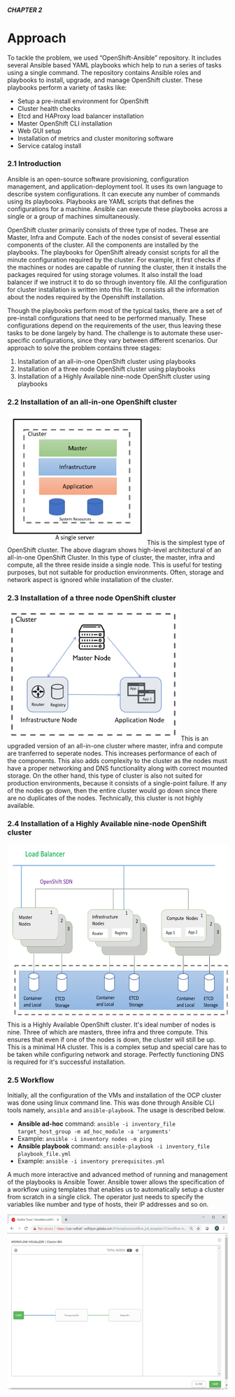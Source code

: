 ##### CHAPTER 2
# Approach


To tackle the problem, we used “OpenShift-Ansible” repository. It includes several Ansible based YAML playbooks which help to run a series of tasks using a single command. The repository contains Ansible roles and playbooks to install, upgrade, and manage OpenShift cluster. 
These playbooks perform a variety of tasks like:
-	Setup a pre-install environment for OpenShift
-	Cluster health checks
-	Etcd and HAProxy load balancer installation
-	Master OpenShift CLI installation
-	Web GUI setup
-	Installation of metrics and cluster monitoring software
-	Service catalog install

### 2.1 Introduction
Ansible is an open-source software provisioning, configuration management, and application-deployment tool. It uses its own language to describe system configurations. It can execute any number of commands using its playbooks. Playbooks are YAML scripts that defines the configurations for a machine. Ansible can execute these playbooks across a single or a group of machines simultaneously.

OpenShift cluster primarily consists of three type of nodes. These are Master, Infra and Compute. Each of the nodes consist of several essential components of the cluster. All the components are installed by the playbooks. The playbooks for OpenShift already consist scripts for all the minute configuration required by the cluster. For example, it first checks if the machines or nodes are capable of running the cluster, then it installs the packages required for using storage volumes. It also install the load balancer if we instruct it to do so through inventory file. All the configuration for cluster installation is written into this file. It consists all the information about the nodes required by the Openshift installation.

Though the playbooks perform most of the typical tasks, there are a set of pre-install configurations that need to be performed manually. These configurations depend on the requirements of the user, thus leaving these tasks to be done largely by hand. The challenge is to automate these user-specific configurations, since they vary between different scenarios. Our approach to solve the problem contains three stages:
1.	Installation of an all-in-one OpenShift cluster using playbooks
2.	Installation of a three node OpenShift cluster using playbooks
3.	Installation of a Highly Available nine-node OpenShift cluster using playbooks


### 2.2 Installation of an all-in-one OpenShift cluster
<img height=300px src="./images/oc-allinone.png">
This is the simplest type of OpenShift cluster. The above diagram shows high-level architectural of an all-in-one OpenShift Cluster. In this type of cluster, the master, infra and compute, all the three reside inside a single node. This is useful for testing purposes, but not suitable for production environments. Often, storage and network aspect is ignored while installation of the cluster.

### 2.3 Installation of a three node OpenShift cluster
<img height=300px src="./images/oc-three.png">
This is an upgraded version of an all-in-one cluster where master, infra and compute are tranferred to seperate nodes. This increases performance of each of the components. This also adds complexity to the cluster as the nodes must have a proper networking and DNS functionality along with correct mounted storage. On the other hand, this type of cluster is also not suited for production environments, because it consists of a single-point failure. If any of the nodes go down, then the entire cluster would go down since there are no duplicates of the nodes. Technically, this cluster is not highly available.

### 2.4 Installation of a Highly Available nine-node OpenShift cluster
<img height=400px src="./images/oc-nine.png">
This is a Highly Available OpenShift cluster. It's ideal number of nodes is nine. Three of which are masters, three infra and three compute. This ensures that even if one of the nodes is down, the cluster will still be up. This is a minimal HA cluster. This is a complex setup and special care has to be taken while configuring network and storage. Perfectly functioning DNS is required for it's successful installation. 


### 2.5 Workflow
Initially, all the configuration of the VMs and installation of the OCP cluster was done using linux command line. This was done through Ansible CLI tools namely, `ansible` and `ansible-playbook`. The usage is described below.
 - __Ansible ad-hoc__ command: `ansible -i inventory_file target_host_group -m ad_hoc_module -a 'arguments'`
 - Example: `ansible -i inventory nodes -m ping`
 - __Ansible playbook__ command: `ansible-playbook -i inventory_file playbook_file.yml`
 - Example: `ansible -i inventory prerequisites.yml`
 
 A much more interactive and advanced method of running and management of the playbooks is Ansible Tower. Ansible tower allows the specification of a workflow using templates that enables us to automatically setup a cluster from scratch in a single click. The operator just needs to specify the variables like number and type of hosts, their IP addresses and so on. 
 
 
 <img height=400px src="./images/workflow.png">
